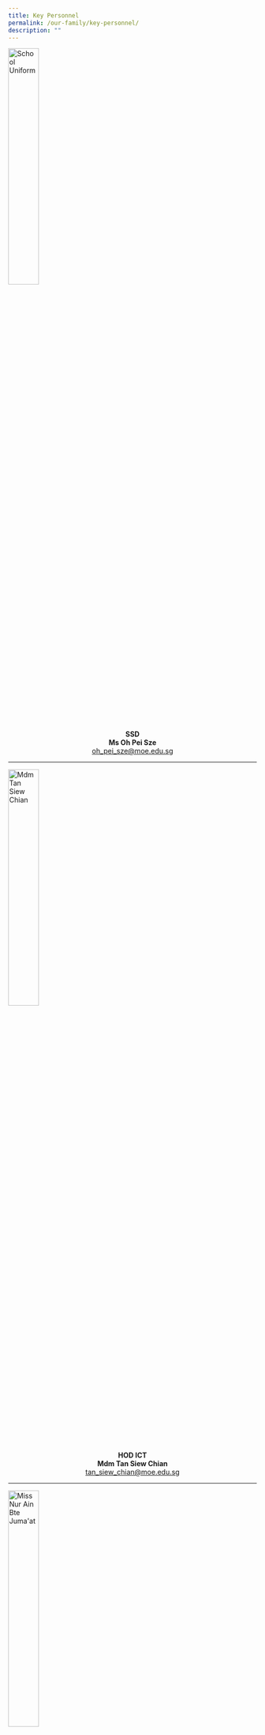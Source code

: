 ```yaml
---
title: Key Personnel
permalink: /our-family/key-personnel/
description: ""
---
```

<style>  
img {  
  display: block;  
  margin-left: auto;  
  margin-right: auto;  
}  
</style>  
<body><img src="/images/Ms%20Oh%20Pei%20Sze.jpg" alt="School Uniform" style="width:35%;">  
  
</body>

<p style="text-align:center;"><strong>SSD<br>Ms Oh Pei Sze</strong><br><a href="mailto:oh_pei_sze@moe.edu.sg">oh_pei_sze@moe.edu.sg</a></p>

---

<style>  
img {  
  display: block;  
  margin-left: auto;  
  margin-right: auto;  
}  
</style>  
<body><img src="/images/Mdm%20Tan%20Siew%20Chian.jpg" alt="Mdm Tan Siew Chian" style="width:35%;">  
  
</body>

<p style="text-align:center;"><strong>HOD ICT<br>Mdm Tan Siew Chian</strong><br><a href="mailto:tan_siew_chian@moe.edu.sg">tan_siew_chian@moe.edu.sg</a></p>

---

<style>  
img {  
  display: block;  
  margin-left: auto;  
  margin-right: auto;  
}  
</style>  
<body><img src="/images/AIN.jpeg" alt="Miss Nur Ain Bte Juma'at" style="width:35%;">  
  
</body>

<p style="text-align:center;"><strong>HOD CCE<br>Miss Nur Ain Bte Juma'at</strong><br><a href="mailto:nur_ain_juma_at@moe.edu.sg">nur_ain_juma_at@moe.edu.sg</a></p>

---

<style>  
img {  
  display: block;  
  margin-left: auto;  
  margin-right: auto;  
}  
</style>  
<body><img src="/images/Alison.jpeg" alt="Ms Alison Teo" style="width:35%;">  
  
</body>

<p style="text-align:center;"><strong>HOD PE/CCA<br>Ms Alison Teo</strong><br><a href="mailto:teo_yili_alison@moe.edu.sg">teo_yili_alison@moe.edu.sg</a></p>

---

<style>  
img {  
  display: block;  
  margin-left: auto;  
  margin-right: auto;  
}  
</style>  
<body><img src="/images/Mr%20Adrain%20Ong.jpg" alt="Mr Adrain Ong Wee Loon" style="width:35%;">  
  
</body>

<p style="text-align:center;"><strong>HOD MTL<br>Mr Adrain Ong Wee Loon</strong><br><a href="mailto:ong_wee_loon_adrain@moe.edu.sg">ong_wee_loon_adrain@moe.edu.sg</a></p>

---

<style>  
img {  
  display: block;  
  margin-left: auto;  
  margin-right: auto;  
}  
</style>  
<body><img src="/images/Ms%20Nur%20Mawarni%20%20Bte%20Nin%20Sahmad.jpg" alt="Ms Nur Mawarni Nin Sahmad" style="width:35%;">  
  
</body>

<p style="text-align:center;"><strong>HOD SM<br>Ms Nur Mawarni Nin Sahmad</strong><br><a href="mailto:nur_mawarni_nin_sahmad@moe.edu.sg">nur_mawarni_nin_sahmad@moe.edu.sg</a></p>

---

<style>  
img {  
  display: block;  
  margin-left: auto;  
  margin-right: auto;  
}  
</style>  
<body><img src="/images/Mr%20Cheng%20Chuen%20Yang%20Christopher.jpg" alt="Mr Christopher Cheng" style="width:35%;">  
  
</body>

<p style="text-align:center;"><strong>HOD MATHS<br>Mr Christopher Cheng</strong><br><a href="mailto:christopher_cheng@moe.edu.sg">christopher_cheng@moe.edu.sg</a></p>

---

<style>  
img {  
  display: block;  
  margin-left: auto;  
  margin-right: auto;  
}  
</style>  
<body><img src="/images/Ms%20Balbir%20Kaur.jpg" alt="Ms Balbir Kaur" style="width:35%;">  
  
</body>

<p style="text-align:center;"><strong>HOD EL<br>Ms Balbir Kaur</strong><br><a href="mailto:kaur_balbir_g_singh@moe.edu.sg">kaur_balbir_g_singh@moe.edu.sg</a></p>

---

<style>  
img {  
  display: block;  
  margin-left: auto;  
  margin-right: auto;  
}  
</style>  
<body><img src="/images/Mr%20Ivan%20Ng%20Wee%20Liat.jpg" alt="Mr Ivan Ng" style="width:35%;">  
  
</body>

<p style="text-align:center;"><strong>HOD SCIENCE<br>Mr Ivan Ng</strong><br><a href="mailto:ng_wee_liat_ivan@moe.edu.sg">ng_wee_liat_ivan@moe.edu.sg</a></p>

---

<style>  
img {  
  display: block;  
  margin-left: auto;  
  margin-right: auto;  
}  
</style>  
<body><img src="/images/Ms%20Cheryl%20Lim%20Lee.jpg" alt="MS CHERYL LIM" style="width:35%;">  
  
</body>

<p style="text-align:center;"><strong>LH EL<br>MS CHERYL LIM</strong><br><a href="mailto:lim_lee_a@moe.edu.sg">lim_lee_a@moe.edu.sg</a></p>

---

<style>  
img {  
  display: block;  
  margin-left: auto;  
  margin-right: auto;  
}  
</style>  
<body><img src="/images/Mr%20Teo%20Tze%20Koon%20Isreal.jpg" alt="MR ISREAL TEO" style="width:35%;">  
  
</body>

<p style="text-align:center;"><strong>LH MATHS<br>MR ISREAL TEO</strong><br><a href="mailto:teo_tze_koon_isreal@moe.edu.sg">teo_tze_koon_isreal@moe.edu.sg</a></p>

---

<style>  
img {  
  display: block;  
  margin-left: auto;  
  margin-right: auto;  
}  
</style>  
<body><img src="/images/Mdm%20Sylvia%20Wang%20Yong%20Ling.jpg" alt="Ms Sylvia Wang" style="width:35%;">  
  
</body>

<p style="text-align:center;"><strong>LH SCIENCE<br>Ms Sylvia Wang</strong><br><a href="mailto:wang_yong_ling_sylvia@moe.edu.sg	">wang_yong_ling_sylvia@moe.edu.sg	</a></p>

---

<style>  
img {  
  display: block;  
  margin-left: auto;  
  margin-right: auto;  
}  
</style>  
<body><img src="/images/Mrs%20Eng%20Yi%20Wen.jpg" alt="School Uniform" style="width:35%;">  
  
</body>

<p style="text-align:center;"><strong>LH CL<br>Mrs Eng-Teng Yi Wen, Yvonne</strong><br><a href="mailto:teng_yi_wen@moe.edu.sg">teng_yi_wen@moe.edu.sg</a></p>

---

<style>  
img {  
  display: block;  
  margin-left: auto;  
  margin-right: auto;  
}  
</style>  
<body><img src="/images/Mr%20Fabian.jpg" alt="Mr Fabian Koh" style="width:35%;">  
  
</body>

<p style="text-align:center;"><strong>SH PE<br>Mr Fabian Koh</strong><br><a href="mailto:koh_zong_cheng_fabian@moe.edu.sg">koh_zong_cheng_fabian@moe.edu.sg</a></p>

---

<style>  
img {  
  display: block;  
  margin-left: auto;  
  margin-right: auto;  
}  
</style>  
<body><img src="/images/Mrs%20Magdelene%20Khairyl-Han.jpg" alt="Ms Magdelene Khairyl-Han" style="width:35%;">  
  
</body>

<p style="text-align:center;"><strong>SH AESTHETICS<br>Ms Magdelene Khairyl-Han</strong><br><a href="mailto:han_may_yun_magdelene@moe.edu.sg">han_may_yun_magdelene@moe.edu.sg</a></p>

---

<style>  
img {  
  display: block;  
  margin-left: auto;  
  margin-right: auto;  
}  
</style>  
<body><img src="/images/Mr%20Luo%20Kangming%20Eugene.jpg" alt="Mr Luo Kangming Eugene
" style="width:35%;">  
  
</body>

<p style="text-align:center;"><strong>SH Innovation in T&L<br>Mr Luo Kangming Eugene
</strong><br><a href="mailto:luo_kangming_eugene@moe.edu.sg ">luo_kangming_eugene@moe.edu.sg </a></p>

---

<style>  
img {  
  display: block;  
  margin-left: auto;  
  margin-right: auto;  
}  
</style>  
<body><img src="/images/Mdm%20Janice%20Ong.jpg" alt="Mdm Janice Ong" style="width:35%;">  
  
</body>

<p style="text-align:center;"><strong>SH CCE<br>Mdm Janice Ong</strong><br><a href="mailto:ong_poh_ling@moe.edu.sg">ong_poh_ling@moe.edu.sg</a></p>

---

<style>  
img {  
  display: block;  
  margin-left: auto;  
  margin-right: auto;  
}  
</style>  
<body><img src="/images/Mdm%20Lim%20Hwee%20Li.jpg" alt="Mdm Lim Hwee Li" style="width:35%;">  
  
</body>

<p style="text-align:center;"><strong>SH VIA cum YH<br>Mdm Lim Hwee Li</strong><br><a href="mailto:lim_hwee_li@moe.edu.sg">lim_hwee_li@moe.edu.sg</a></p>

---

<style>  
img {  
  display: block;  
  margin-left: auto;  
  margin-right: auto;  
}  
</style>  
<body><img src="/images/Mrs%20Sophie%20Chen.jpg" alt="Mrs Sophie Chen - Ms Wang Peipei" style="width:35%;">  
  
</body>

<p style="text-align:center;"><strong>AYH<br>Mrs Sophie Chen - Ms Wang Peipei</strong><br><a href="mailto:wang_peipei_sophie@moe.edu.sg">wang_peipei_sophie@moe.edu.sg</a></p>

---

<style>  
img {  
  display: block;  
  margin-left: auto;  
  margin-right: auto;  
}  
</style>  
<body><img src="/images/Mdm%20Han%20Huaxiu.jpg" alt="Mdm Han Huaxiu" style="width:35%;">  
  
</body>

<p style="text-align:center;"><strong>AYH<br>Mdm Han Huaxiu</strong><br><a href="mailto:han_huaxiu@moe.edu.sg">han_huaxiu@moe.edu.sg</a></p>

---

<style>  
img {  
  display: block;  
  margin-left: auto;  
  margin-right: auto;  
}  
</style>  
<body><img src="/images/Ms%20Rosnita%20Abdul%20Rahim.jpg" alt="Mdm Rosnita Abdul Rahim" style="width:35%;">  
  
</body>

<p style="text-align:center;"><strong>YH LOWER YEARS<br>Mdm Rosnita Abdul Rahim</strong><br><a href="mailto:rosnita_abdul_rahim@moe.edu.sg">rosnita_abdul_rahim@moe.edu.sg</a></p>

---

<style>  
img {  
  display: block;  
  margin-left: auto;  
  margin-right: auto;  
}  
</style>  
<body><img src="/images/Jamie%202022.jpeg" alt="Miss Cheng Chin Ying, Jamie
" style="width:35%;">  
  
</body>

<p style="text-align:center;"><strong>YH UPPER YEARS<br>Miss Cheng Chin Ying, Jamie
</strong><br><a href="mailto:cheng_chin_ying@moe.edu.sg 	">cheng_chin_ying@moe.edu.sg</a></p>

---

<style>  
img {  
  display: block;  
  margin-left: auto;  
  margin-right: auto;  
}  
</style>  
<body><img src="/images/Mdm%20Tan%20Wan%20Ting%20Clara.jpg" alt="Mdm Clara Tan" style="width:35%;">  
  
</body>

<p style="text-align:center;"><strong>AYH (Internal)<br>Mdm Clara Tan</strong><br><a href="mailto:tan_wan_ting_clara@moe.edu.sg">tan_wan_ting_clara@moe.edu.sg</a></p>

---

<style>  
img {  
  display: block;  
  margin-left: auto;  
  margin-right: auto;  
}  
</style>  
<body><img src="/images/Ms%20Karen%20Low%20Lai%20Fong.jpg" alt="Ms Karen Low" style="width:35%;">  
  
</body>

<p style="text-align:center;"><strong>MTT PE<br>Ms Karen Low</strong><br><a href="mailto:low_lai_fong_a@moe.edu.sg">low_lai_fong_a@moe.edu.sg</a></p>